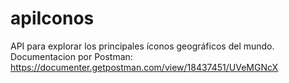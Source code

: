 # apiIconos
API para explorar los principales íconos geográficos del mundo.
Documentacion por Postman: https://documenter.getpostman.com/view/18437451/UVeMGNcX
